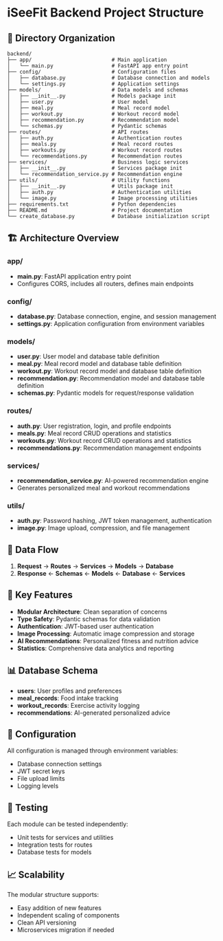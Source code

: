 # iSeeFit Backend Project Structure

## 📁 Directory Organization

```
backend/
├── app/                          # Main application
│   └── main.py                   # FastAPI app entry point
├── config/                       # Configuration files
│   ├── database.py               # Database connection and models
│   └── settings.py               # Application settings
├── models/                       # Data models and schemas
│   ├── __init__.py               # Models package init
│   ├── user.py                   # User model
│   ├── meal.py                   # Meal record model
│   ├── workout.py                # Workout record model
│   ├── recommendation.py         # Recommendation model
│   └── schemas.py                # Pydantic schemas
├── routes/                       # API routes
│   ├── auth.py                   # Authentication routes
│   ├── meals.py                  # Meal record routes
│   ├── workouts.py               # Workout record routes
│   └── recommendations.py        # Recommendation routes
├── services/                     # Business logic services
│   ├── __init__.py               # Services package init
│   └── recommendation_service.py # Recommendation engine
├── utils/                        # Utility functions
│   ├── __init__.py               # Utils package init
│   ├── auth.py                   # Authentication utilities
│   └── image.py                  # Image processing utilities
├── requirements.txt              # Python dependencies
├── README.md                     # Project documentation
└── create_database.py            # Database initialization script
```

## 🏗️ Architecture Overview

### **app/**
- **main.py**: FastAPI application entry point
- Configures CORS, includes all routers, defines main endpoints

### **config/**
- **database.py**: Database connection, engine, and session management
- **settings.py**: Application configuration from environment variables

### **models/**
- **user.py**: User model and database table definition
- **meal.py**: Meal record model and database table definition
- **workout.py**: Workout record model and database table definition
- **recommendation.py**: Recommendation model and database table definition
- **schemas.py**: Pydantic models for request/response validation

### **routes/**
- **auth.py**: User registration, login, and profile endpoints
- **meals.py**: Meal record CRUD operations and statistics
- **workouts.py**: Workout record CRUD operations and statistics
- **recommendations.py**: Recommendation management endpoints

### **services/**
- **recommendation_service.py**: AI-powered recommendation engine
- Generates personalized meal and workout recommendations

### **utils/**
- **auth.py**: Password hashing, JWT token management, authentication
- **image.py**: Image upload, compression, and file management

## 🔄 Data Flow

1. **Request** → **Routes** → **Services** → **Models** → **Database**
2. **Response** ← **Schemas** ← **Models** ← **Database** ← **Services**

## 🚀 Key Features

- **Modular Architecture**: Clean separation of concerns
- **Type Safety**: Pydantic schemas for data validation
- **Authentication**: JWT-based user authentication
- **Image Processing**: Automatic image compression and storage
- **AI Recommendations**: Personalized fitness and nutrition advice
- **Statistics**: Comprehensive data analytics and reporting

## 📊 Database Schema

- **users**: User profiles and preferences
- **meal_records**: Food intake tracking
- **workout_records**: Exercise activity logging
- **recommendations**: AI-generated personalized advice

## 🔧 Configuration

All configuration is managed through environment variables:
- Database connection settings
- JWT secret keys
- File upload limits
- Logging levels

## 🧪 Testing

Each module can be tested independently:
- Unit tests for services and utilities
- Integration tests for routes
- Database tests for models

## 📈 Scalability

The modular structure supports:
- Easy addition of new features
- Independent scaling of components
- Clean API versioning
- Microservices migration if needed
